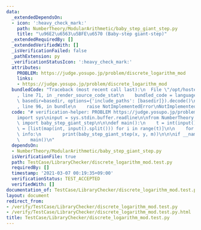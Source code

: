 ```yaml
---
data:
  _extendedDependsOn:
  - icon: ':heavy_check_mark:'
    path: NumberTheory/ModularArithmetic/baby_step_giant_step.py
    title: "\u96E2\u6563\u5BFE\u6570 (Baby-step giant-step)"
  _extendedRequiredBy: []
  _extendedVerifiedWith: []
  _isVerificationFailed: false
  _pathExtension: py
  _verificationStatusIcon: ':heavy_check_mark:'
  attributes:
    PROBLEM: https://judge.yosupo.jp/problem/discrete_logarithm_mod
    links:
    - https://judge.yosupo.jp/problem/discrete_logarithm_mod
  bundledCode: "Traceback (most recent call last):\n  File \"/opt/hostedtoolcache/Python/3.9.2/x64/lib/python3.9/site-packages/onlinejudge_verify/documentation/build.py\"\
    , line 71, in _render_source_code_stat\n    bundled_code = language.bundle(stat.path,\
    \ basedir=basedir, options={'include_paths': [basedir]}).decode()\n  File \"/opt/hostedtoolcache/Python/3.9.2/x64/lib/python3.9/site-packages/onlinejudge_verify/languages/python.py\"\
    , line 96, in bundle\n    raise NotImplementedError\nNotImplementedError\n"
  code: "# verification-helper: PROBLEM https://judge.yosupo.jp/problem/discrete_logarithm_mod\n\
    import sys\ninput = sys.stdin.buffer.readline\n\nfrom NumberTheory.ModularArithmetic.baby_step_giant_step\
    \ import baby_step_giant_step\n\n\ndef main():\n    t = int(input())\n    info\
    \ = [list(map(int, input().split())) for i in range(t)]\n\n    for x, y, m in\
    \ info:\n        print(baby_step_giant_step(x, y, m))\n\n\nif __name__ == '__main__':\n\
    \    main()\n"
  dependsOn:
  - NumberTheory/ModularArithmetic/baby_step_giant_step.py
  isVerificationFile: true
  path: TestCase/LibraryChecker/discrete_logarithm_mod.test.py
  requiredBy: []
  timestamp: '2021-03-07 00:19:35+09:00'
  verificationStatus: TEST_ACCEPTED
  verifiedWith: []
documentation_of: TestCase/LibraryChecker/discrete_logarithm_mod.test.py
layout: document
redirect_from:
- /verify/TestCase/LibraryChecker/discrete_logarithm_mod.test.py
- /verify/TestCase/LibraryChecker/discrete_logarithm_mod.test.py.html
title: TestCase/LibraryChecker/discrete_logarithm_mod.test.py
---
```

